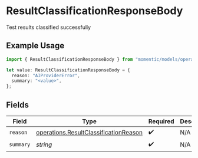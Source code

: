 # ResultClassificationResponseBody

Test results classified successfully

## Example Usage

```typescript
import { ResultClassificationResponseBody } from "momentic/models/operations";

let value: ResultClassificationResponseBody = {
  reason: "AIProviderError",
  summary: "<value>",
};
```

## Fields

| Field                                                                                          | Type                                                                                           | Required                                                                                       | Description                                                                                    |
| ---------------------------------------------------------------------------------------------- | ---------------------------------------------------------------------------------------------- | ---------------------------------------------------------------------------------------------- | ---------------------------------------------------------------------------------------------- |
| `reason`                                                                                       | [operations.ResultClassificationReason](../../models/operations/resultclassificationreason.md) | :heavy_check_mark:                                                                             | N/A                                                                                            |
| `summary`                                                                                      | *string*                                                                                       | :heavy_check_mark:                                                                             | N/A                                                                                            |